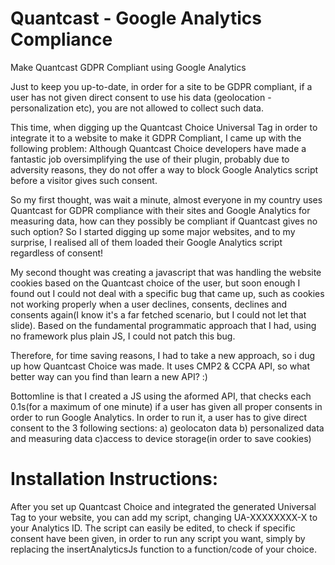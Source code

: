 # Quantcast - Google Analytics Compliance
 Make Quantcast GDPR Compliant using Google Analytics
 
  Just to keep you up-to-date, in order for a site to be GDPR compliant, if a user has not given direct consent to use his data (geolocation - personalization etc),
 you are not allowed to collect such data. 
 
 This time, when digging up the Quantcast Choice Universal Tag in order to integrate it to a website to make it GDPR Compliant,
 I came up with the following problem:
 Although Quantcast Choice developers have made a fantastic job oversimplifying the use of their plugin,
 probably due to adversity reasons, they do not offer a way to block Google Analytics script before a visitor gives such consent.
  
 So my first thought, was wait a minute, almost everyone in my country uses Quantcast for GDPR compliance with their sites and Google Analytics for measuring data, how can they possibly be compliant if Quantcast gives no such option? So I started digging up some major websites, and to my surprise, I realised all of them loaded their Google Analytics script regardless of consent! 
 
 My second thought was creating a javascript that was handling the website cookies based on the Quantcast choice of the user, but soon enough I found out I could not deal with a specific bug that came up, such as cookies not working properly when a user declines, consents, declines and consents again(I know it's a far fetched scenario, but I could not let that slide). Based on the fundamental programmatic approach that I had, using no framework plus plain JS, I could not patch this bug. 

Therefore, for time saving reasons, I had to take a new approach, so i dug up how Quantcast Choice was made.
It uses CMP2 & CCPA API, so what better way can you find than learn a new API? :)
 
  Bottomline is that I created a JS using the aformed API, that checks each 0.1s(for a maximum of one minute) if a user has given all proper consents in order to run Google Analytics.
In order to run it, a user has to give direct consent to the 3 following sections: a) geolocaton data b) personalized data and measuring data c)access to device storage(in order to save cookies)

# Installation Instructions:

After you set up Quantcast Choice and integrated the generated Universal Tag to your website, you can add my script, changing UA-XXXXXXXX-X to your Analytics ID.
The script can easily be edited, to check if specific consent have been given, in order to run any script you want, simply by replacing the insertAnalyticsJs function to a function/code of your choice.